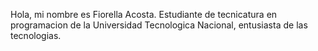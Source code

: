 Hola, mi nombre es Fiorella Acosta.
Estudiante de tecnicatura en programacion de la Universidad Tecnologica Nacional, entusiasta de las tecnologias. 

